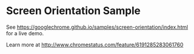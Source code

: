 Screen Orientation Sample
===
See https://googlechrome.github.io/samples/screen-orientation/index.html for a live demo.

Learn more at http://www.chromestatus.com/feature/6191285283061760
